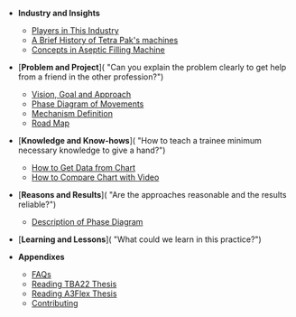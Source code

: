 - **Industry and Insights**
    - [Players in This Industry](players.md "TODO")
    - [A Brief History of Tetra Pak's machines](history.md "TODO")
    - [Concepts in Aseptic Filling Machine](concepts.md "TODO")

- [**Problem and Project**]( "Can you explain the problem clearly to get help from a friend in the other profession?")
    - [Vision, Goal and Approach](intension.md "Personal motivation")
    - [Phase Diagram of Movements]()
    - [Mechanism Definition](mechanism.md)
    - [Road Map](map.md)
    
- [**Knowledge and Know-hows**]( "How to teach a trainee minimum necessary knowledge to give a hand?")
    - [How to Get Data from Chart](sourcedata.md "DONE")
    - [How to Compare Chart with Video](compare.md "DONE")
    
- [**Reasons and Results**]( "Are the approaches reasonable and the results reliable?")
    - [Description of Phase Diagram]()
    
- [**Learning and Lessons**]( "What could we learn in this practice?")

- **Appendixes**
    - [FAQs](faqs.md)
    - [Reading TBA22 Thesis](thesis-chain-driven.md)
    - [Reading A3Flex Thesis](note-of-servo-driven.md)
    - [Contributing](../CONTRIBUTING.md)

